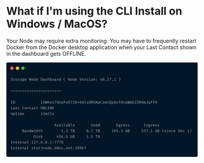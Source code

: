 # What if I'm using the CLI Install on Windows / MacOS?

Your Node may require extra monitoring. You may have to frequently restart Docker from the Docker desktop application when your Last Contact shown in the dashboard gets OFFLINE.

![This is your CLI Storage Node Dashboard. ](<../../.gitbook/assets/SNO CLI Dashboard.png>)

